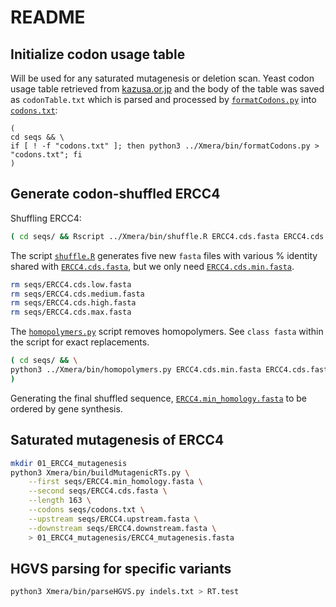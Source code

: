 # README

## Initialize codon usage table
Will be used for any saturated mutagenesis or deletion scan. Yeast codon usage table retrieved from [kazusa.or.jp](https://www.kazusa.or.jp/codon/cgi-bin/showcodon.cgi?species=4932&aa=1&style=N) and the body of the table was saved as  `codonTable.txt` which is parsed and processed by [`formatCodons.py`](https://github.com/cory-weller/Xmera/blob/b33db0d/bin/formatCodons.py) into [`codons.txt`](seqs/codons.txt):
```
(
cd seqs && \
if [ ! -f "codons.txt" ]; then python3 ../Xmera/bin/formatCodons.py > "codons.txt"; fi 
)
```

## Generate codon-shuffled ERCC4
Shuffling ERCC4:
```bash
( cd seqs/ && Rscript ../Xmera/bin/shuffle.R ERCC4.cds.fasta ERCC4.cds.fasta )
```

The script [`shuffle.R`](https://github.com/cory-weller/Xmera/blob/b33db0d/bin/shuffle.R) generates five new `fasta` files with various % identity shared with [`ERCC4.cds.fasta`](seqs/ERCC4.cds.fasta), but we only need [`ERCC4.cds.min.fasta`](seqs/ERCC4.cds.min.fasta).
```bash
rm seqs/ERCC4.cds.low.fasta
rm seqs/ERCC4.cds.medium.fasta
rm seqs/ERCC4.cds.high.fasta
rm seqs/ERCC4.cds.max.fasta
```

The [`homopolymers.py`](https://github.com/cory-weller/Xmera/blob/b33db0d/bin/homopolymers.py) script removes homopolymers. See `class fasta` within the script for exact replacements.
```bash
( cd seqs/ && \
python3 ../Xmera/bin/homopolymers.py ERCC4.cds.min.fasta ERCC4.cds.fasta > ERCC4.min_homology.fasta
)
```
Generating the final shuffled sequence, [`ERCC4.min_homology.fasta`](seqs/ERCC4.min_homology.fasta) to be ordered by gene synthesis.

## Saturated mutagenesis of ERCC4
```bash
mkdir 01_ERCC4_mutagenesis
python3 Xmera/bin/buildMutagenicRTs.py \
    --first seqs/ERCC4.min_homology.fasta \
    --second seqs/ERCC4.cds.fasta \
    --length 163 \
    --codons seqs/codons.txt \
    --upstream seqs/ERCC4.upstream.fasta \
    --downstream seqs/ERCC4.downstream.fasta \
    > 01_ERCC4_mutagenesis/ERCC4_mutagenesis.fasta
```

## HGVS parsing for specific variants
```bash
python3 Xmera/bin/parseHGVS.py indels.txt > RT.test
```